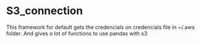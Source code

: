 # S3_connection

This framework for default gets the credencials on credencials file in ~/.aws folder.
And gives o lot of functions to use pandas with s3